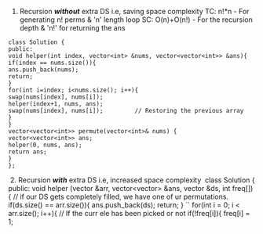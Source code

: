1. Recursion ***without*** extra DS i.e, saving space complexity
TC: n!*n  - For generating n! perms & 'n' length loop
SC: O(n)+O(n!)  - For the recursion depth & 'n!' for returning the ans
​
```
class Solution {
public:
void helper(int index, vector<int> &nums, vector<vector<int>> &ans){
if(index == nums.size()){
ans.push_back(nums);
return;
}
for(int i=index; i<nums.size(); i++){
swap(nums[index], nums[i]);
helper(index+1, nums, ans);
swap(nums[index], nums[i]);         // Restoring the previous array
}
}
vector<vector<int>> permute(vector<int>& nums) {
vector<vector<int>> ans;
helper(0, nums, ans);
return ans;
}
};
```
​
2. Recursion ***with*** extra DS i.e, increased space complexity
​
class Solution {
public:
void helper (vector<int> &arr, vector<vector<int>> &ans, vector<int> &ds, int freq[]){
// if our DS gets completely filled, we have one of ur permutations.
if(ds.size() == arr.size()){
ans.push_back(ds);
return;
}
``
for(int i = 0; i < arr.size(); i++){
// If the curr ele has been picked or not
if(!freq[i]){
freq[i] = 1;
